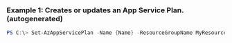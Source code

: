 ### Example 1: Creates or updates an App Service Plan. (autogenerated)
```powershell
PS C:\> Set-AzAppServicePlan -Name {Name} -ResourceGroupName MyResourceGroup -Tier {Tier} -WorkerSize {WorkerSize}
```


